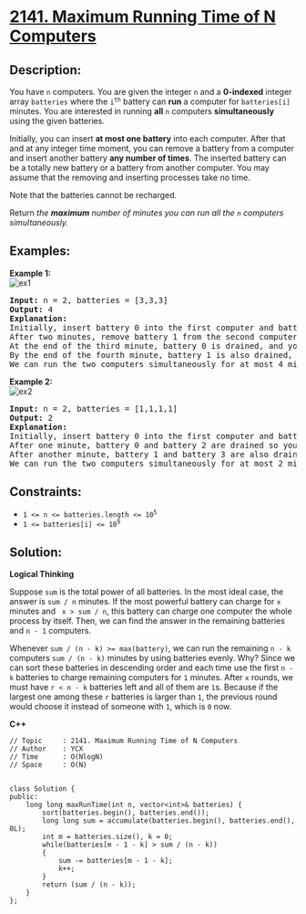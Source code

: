 # [2141. Maximum Running Time of N Computers](https://leetcode.com/problems/maximum-running-time-of-n-computers/)


## Description:

<p>You have <code>n</code> computers. You are given the integer <code>n</code> and a <strong>0-indexed</strong> integer array <code>batteries</code> where the <code>i<sup>th</sup></code> battery can <strong>run</strong> a computer for <code>batteries[i]</code> minutes. You are interested in running <strong>all</strong> <code>n</code> computers <strong>simultaneously</strong> using the given batteries.</p>

<p>Initially, you can insert <strong>at most one battery</strong> into each computer. After that and at any integer time moment, you can remove a battery from a computer and insert another battery <strong>any number of times</strong>. The inserted battery can be a totally new battery or a battery from another computer. You may assume that the removing and inserting processes take no time.</p>

<p>Note that the batteries cannot be recharged.</p>

<p>Return <em>the <strong>maximum</strong> number of minutes you can run all the <code>n</code> computers simultaneously.</em></p>


## Examples:

<strong>Example 1:</strong>
<br/>![ex1](https://assets.leetcode.com/uploads/2022/01/06/example1-fit.png)
<pre>
<strong>Input:</strong> n = 2, batteries = [3,3,3]
<strong>Output:</strong> 4
<strong>Explanation:</strong> 
Initially, insert battery 0 into the first computer and battery 1 into the second computer.
After two minutes, remove battery 1 from the second computer and insert battery 2 instead. Note that battery 1 can still run for one minute.
At the end of the third minute, battery 0 is drained, and you need to remove it from the first computer and insert battery 1 instead.
By the end of the fourth minute, battery 1 is also drained, and the first computer is no longer running.
We can run the two computers simultaneously for at most 4 minutes, so we return 4.
</pre>

<strong>Example 2:</strong>
<br/>![ex2](https://assets.leetcode.com/uploads/2022/01/06/example2.png)
<pre>
<strong>Input:</strong> n = 2, batteries = [1,1,1,1]
<strong>Output:</strong> 2
<strong>Explanation:</strong> 
Initially, insert battery 0 into the first computer and battery 2 into the second computer. 
After one minute, battery 0 and battery 2 are drained so you need to remove them and insert battery 1 into the first computer and battery 3 into the second computer. 
After another minute, battery 1 and battery 3 are also drained so the first and second computers are no longer running.
We can run the two computers simultaneously for at most 2 minutes, so we return 2.
</pre>


## Constraints:

<ul>
    <li><code>1 &lt;= n &lt;= batteries.length &lt;= 10<sup>5</sup></code></li>
    <li><code>1 &lt;= batteries[i] &lt;= 10<sup>9</sup></code></li>
</ul>


## Solution:

<strong>Logical Thinking</strong>
<p>Suppose <code>sum</code> is the total power of all batteries. In the most ideal case, the answer is <code>sum / n</code> minutes. If the most powerful battery can charge for <code>x</code> minutes and <code> x &gt; sum / n</code>, this battery can charge one computer the whole process by itself. Then, we can find the answer in the remaining batteries and <code>n - 1</code> computers.</p>

<p>Whenever <code>sum / (n - k) &gt;= max(battery)</code>, we can run the remaining <code>n - k</code> computers <code>sum / (n - k)</code> minutes by using batteries evenly. Why? Since we can sort these batteries in descending order and each time use the first <code>n - k</code> batteries to charge remaining computers for <code>1</code> minutes. After <code>x</code> rounds, we must have <code>r &lt; n - k</code> batteries left and all of them are <code>1</code>s. Because if the largest one among these <code>r</code> batteries is larger than <code>1</code>, the previous round would choose it instead of someone with <code>1</code>, which is <code>0</code> now.</p> 


<strong>C++</strong>

```
// Topic     : 2141. Maximum Running Time of N Computers
// Author    : YCX 
// Time      : O(NlogN) 
// Space     : O(N)


class Solution {
public:
    long long maxRunTime(int n, vector<int>& batteries) {
        sort(batteries.begin(), batteries.end());
        long long sum = accumulate(batteries.begin(), batteries.end(), 0L);
        int m = batteries.size(), k = 0;
        while(batteries[m - 1 - k] > sum / (n - k))
        {
            sum -= batteries[m - 1 - k];
            k++;
        }
        return (sum / (n - k));
    }
};
```

